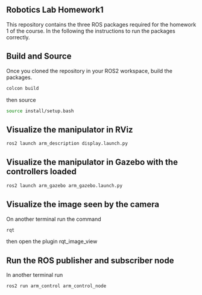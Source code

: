 ## Robotics Lab Homework1

This repository contains the three ROS packages required for the homework 1 of the course. In the following the instructions to run the packages correctly.

## Build and Source

Once you cloned the repository in your ROS2 workspace, build the packages.

```bash
colcon build
```
then source 
```bash
source install/setup.bash
```

## Visualize the manipulator in RViz

```bash
ros2 launch arm_description display.launch.py
```


## Visualize the manipulator in Gazebo with the controllers loaded
```bash
ros2 launch arm_gazebo arm_gazebo.launch.py
```

## Visualize the image seen by the camera

On another terminal run the command
```bash
rqt
```

then open the plugin rqt_image_view

## Run the ROS publisher and subscriber node

In another terminal run
```bash
ros2 run arm_control arm_control_node
```








